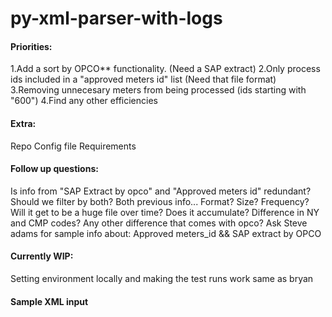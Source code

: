 # py-xml-parser-with-logs

#### Priorities:
1.Add a sort by OPCO** functionality. (Need a SAP extract)
2.Only process ids included in a "approved meters id" list (Need that file format)
3.Removing unnecesary meters from being processed (ids starting with "600")
4.Find any other efficiencies

#### Extra:
Repo
Config file
Requirements

#### Follow up questions:
Is info from "SAP Extract by opco" and "Approved meters id" redundant?
Should we filter by both?
Both previous info... Format? Size? Frequency? Will it get to be a huge file over time? Does it accumulate?
Difference in NY and CMP codes?
Any other difference that comes with opco?
Ask Steve adams for sample info about: Approved meters_id && SAP extract by OPCO

#### Currently WIP:
Setting environment locally and making the test runs work same as bryan



#### Sample XML input

 <Channels>
        <Channel IsRegister="false" MarketType="Electric" IntervalLength="15" NumberOfDials="-1" PulseMultiplier="-1" PressureCompensationFactor="-1" IsReadingDecoded="true" ReadingsInPulse="false">
        <ChannelID ServicePointChannelID="6001118806:1"/>
            <ContiguousIntervalSets>
                <ContiguousIntervalSet NumberOfReadings="96">
                <TimePeriod StartTime="2022-12-05T05:00:00Z" EndTime="2022-12-06T05:00:00Z"/>
                    <Readings>
                        <Reading Value="0" StatusRef="62"/>
                        <Reading Value="0" StatusRef="62"/>
                        <Reading Value="0" StatusRef="62"/>
                        <Reading Value="0.151" StatusRef="59"/>
                    </Readings>
                </ContiguousIntervalSet>
            </ContiguousIntervalSets>
        </Channel>
        <Channel IsRegister="true" MarketType="Electric" IntervalLength="0" NumberOfDials="-1" PulseMultiplier="-1" PressureCompensationFactor="-1" IsReadingDecoded="true" ReadingsInPulse="false">
        <ChannelID ServicePointChannelID="6001118806:101"/>
            <Readings>
                <Reading Value="941.787" ReadingTime="2022-12-06T05:00:00Z" StatusRef="60"/>
            </Readings>
        </Channel>
 </Channels>